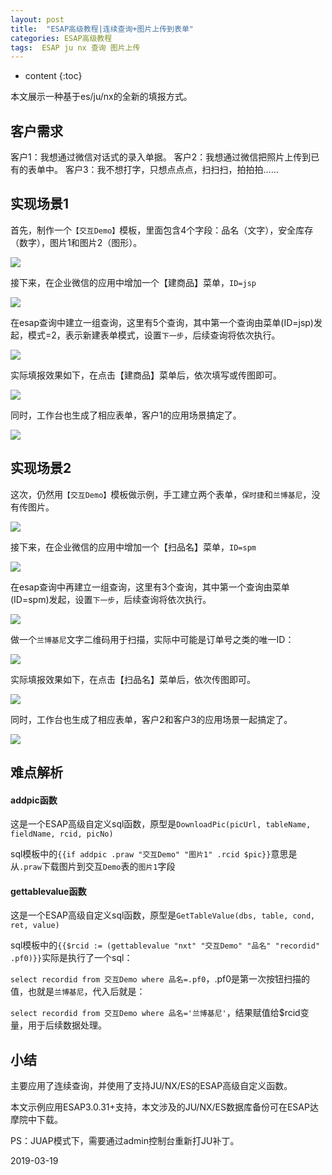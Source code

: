 ```yaml
---
layout: post
title:  "ESAP高级教程|连续查询+图片上传到表单"
categories: ESAP高级教程
tags:  ESAP ju nx 查询 图片上传
---
```


* content
{:toc}

本文展示一种基于es/ju/nx的全新的填报方式。

## 客户需求
客户1：我想通过微信对话式的录入单据。
客户2：我想通过微信把照片上传到已有的表单中。
客户3：我不想打字，只想点点点，扫扫扫，拍拍拍……

## 实现场景1
首先，制作一个`【交互Demo】`模板，里面包含4个字段：品名（文字），安全库存（数字），图片1和图片2（图形）。

![](/img/esap3a-1.png)

接下来，在企业微信的应用中增加一个【建商品】菜单，`ID=jsp`

![](/img/esap3a-2.png)

在esap查询中建立一组查询，这里有5个查询，其中第一个查询由菜单(ID=jsp)发起，模式=2，表示新建表单模式，设置`下一步`，后续查询将依次执行。

![](/img/esap3a-3.png)

实际填报效果如下，在点击【建商品】菜单后，依次填写或传图即可。

![](/img/esap3a-4.png)

同时，工作台也生成了相应表单，客户1的应用场景搞定了。

![](/img/esap3a-5.png)

## 实现场景2
这次，仍然用`【交互Demo】`模板做示例，手工建立两个表单，`保时捷`和`兰博基尼`，没有传图片。

![](/img/esap3a-6.png)

接下来，在企业微信的应用中增加一个【扫品名】菜单，`ID=spm`

![](/img/esap3a-7.png)

在esap查询中再建立一组查询，这里有3个查询，其中第一个查询由菜单(ID=spm)发起，设置`下一步`，后续查询将依次执行。

![](/img/esap3a-8.png)

做一个`兰博基尼`文字二维码用于扫描，实际中可能是订单号之类的唯一ID：

![](/img/esap3a-9.png)

实际填报效果如下，在点击【扫品名】菜单后，依次传图即可。

![](/img/esap3a-10.jpg)

同时，工作台也生成了相应表单，客户2和客户3的应用场景一起搞定了。

![](/img/esap3a-11.png)

## 难点解析

#### addpic函数
这是一个ESAP高级自定义sql函数，原型是`DownloadPic(picUrl, tableName, fieldName, rcid, picNo)`

sql模板中的`{{if addpic .praw "交互Demo" "图片1" .rcid $pic}}`意思是从`.praw`下载图片到交互`Demo`表的`图片1`字段

#### gettablevalue函数
这是一个ESAP高级自定义sql函数，原型是`GetTableValue(dbs, table, cond, ret, value)`

sql模板中的`{{$rcid := (gettablevalue "nxt" "交互Demo" "品名" "recordid" .pf0)}}`实际是执行了一个sql：

`select recordid from 交互Demo where 品名=.pf0`，.pf0是第一次按钮扫描的值，也就是`兰博基尼`，代入后就是：

`select recordid from 交互Demo where 品名='兰博基尼'`，结果赋值给$rcid变量，用于后续数据处理。

## 小结
主要应用了连续查询，并使用了支持JU/NX/ES的ESAP高级自定义函数。

本文示例应用ESAP3.0.31+支持，本文涉及的JU/NX/ES数据库备份可在ESAP达摩院中下载。

PS：JUAP模式下，需要通过admin控制台重新打JU补丁。

2019-03-19